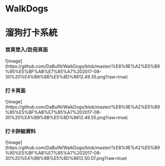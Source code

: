 # WalkDogs
<h1>溜狗打卡系統</h1>
<h3>首頁登入/註冊頁面</h3>
![image](https://github.com/DaBuIN/WalkDogs/blob/master/%E8%9E%A2%E5%B9%95%E5%BF%AB%E7%85%A7%202017-08-30%20%E4%B8%8B%E5%8D%8812.49.35.png?raw=true)
<h3>打卡頁面</h3>
![image](https://github.com/DaBuIN/WalkDogs/blob/master/%E8%9E%A2%E5%B9%95%E5%BF%AB%E7%85%A7%202017-08-30%20%E4%B8%8B%E5%8D%8812.49.55.png?raw=true)
<h3>打卡詳細資料</h3>
![image](https://github.com/DaBuIN/WalkDogs/blob/master/%E8%9E%A2%E5%B9%95%E5%BF%AB%E7%85%A7%202017-08-30%20%E4%B8%8B%E5%8D%8812.50.07.png?raw=true)
